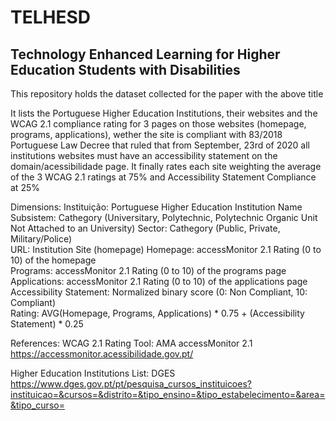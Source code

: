# TELHESD
## Technology Enhanced Learning for Higher Education Students with Disabilities
This repository holds the dataset collected for the paper with the above title

It lists the Portuguese Higher Education Institutions, their websites and the WCAG 2.1 compliance rating for 3 pages on those websites (homepage, programs, applications), wether the site is compliant with 83/2018 Portuguese Law Decree that ruled that from September, 23rd of 2020 all institutions websites must have an accessibility statement on the domain/acessibilidade page. It finally rates each site weighting the average of the 3 WCAG 2.1 ratings at 75% and Accessibility Statement Compliance at 25%

Dimensions:
Instituição: Portuguese Higher Education Institution Name
Subsistem: Cathegory (Universitary, Polytechnic, Polytechnic Organic Unit Not Attached to an University)
Sector: Cathegory (Public, Private, Military/Police)	
URL: Institution Site (homepage)
Homepage: accessMonitor 2.1 Rating (0 to 10) of the homepage 	
Programs: accessMonitor 2.1 Rating (0 to 10) of the programs page	
Applications: accessMonitor 2.1 Rating (0 to 10) of the applications page
Accessibility Statement: Normalized binary score (0: Non Compliant, 10: Compliant)	
Rating: AVG(Homepage, Programs, Applications) * 0.75 + (Accessibility Statement) * 0.25	


References:
WCAG 2.1 Rating Tool:	AMA accessMonitor 2.1	https://accessmonitor.acessibilidade.gov.pt/

Higher Education Institutions List:	DGES	https://www.dges.gov.pt/pt/pesquisa_cursos_instituicoes?instituicao=&cursos=&distrito=&tipo_ensino=&tipo_estabelecimento=&area=&tipo_curso=
